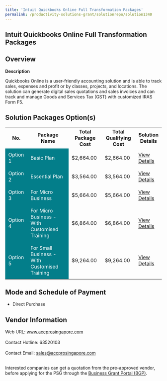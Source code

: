 ```yaml
---
title: 'Intuit Quickbooks Online Full Transformation Packages'
permalink: /productivity-solutions-grant/solutionrepo/solution1340
---
```


## Intuit Quickbooks Online Full Transformation Packages

## Overview

**Description**

Quickbooks Online is a user-friendly accounting solution and is able to track sales, expenses and profit or by classes, projects, and locations. The solution can generate digital sales quotations and sales invoices and can track and manage Goods and Services Tax (GST) with customized IRAS Form F5.

## Solution Packages Option(s)

<table>
<tr>
<th><b>No.</b></th>
<th><b>Package Name</b></th>
<th><b>Total Package Cost</b></th>
<th><b>Total Qualifying Cost</b></th>
<th><b>Solution Details</b></th>
</tr>
<tr>
<td style='padding: 10px; background-color: #037E8A; color: #FFFFFF;'>Option 1</td>
<td style='padding: 10px; background-color: #037E8A; color: #FFFFFF;'>Basic Plan</td>
<td style='padding: 10px;'>$2,664.00</td>
<td style='padding: 10px;'>$2,664.00</td>
<td style='padding: 10px;'><a href='/images/psg/Acc_Pro_Intuit_Quickbooks_Desensitised_Annex_3_Part1.pdf' target='_blank'>View Details</a></td>
</tr>
<tr>
<td style='padding: 10px; background-color: #037E8A; color: #FFFFFF;'>Option 2</td>
<td style='padding: 10px; background-color: #037E8A; color: #FFFFFF;'>Essential Plan </td>
<td style='padding: 10px;'>$3,564.00</td>
<td style='padding: 10px;'>$3,564.00</td>
<td style='padding: 10px;'><a href='/images/psg/Acc_Pro_Intuit_Quickbooks_Desensitised_Annex_3_Part2.pdf' target='_blank'>View Details</a></td>
</tr>
<tr>
<td style='padding: 10px; background-color: #037E8A; color: #FFFFFF;'>Option 3</td>
<td style='padding: 10px; background-color: #037E8A; color: #FFFFFF;'>For Micro Business</td>
<td style='padding: 10px;'>$5,664.00</td>
<td style='padding: 10px;'>$5,664.00</td>
<td style='padding: 10px;'><a href='/images/psg/Acc_Pro_Intuit_Quickbooks_Desensitised_Annex_3_Part3.pdf' target='_blank'>View Details</a></td>
</tr>
<tr>
<td style='padding: 10px; background-color: #037E8A; color: #FFFFFF;'>Option 4</td>
<td style='padding: 10px; background-color: #037E8A; color: #FFFFFF;'>For Micro Business - With Customised Training</td>
<td style='padding: 10px;'>$6,864.00</td>
<td style='padding: 10px;'>$6,864.00</td>
<td style='padding: 10px;'><a href='/images/psg/Acc_Pro_Intuit_Quickbooks_Desensitised_Annex_3_Part4.pdf' target='_blank'>View Details</a></td>
</tr>
<tr>
<td style='padding: 10px; background-color: #037E8A; color: #FFFFFF;'>Option 5</td>
<td style='padding: 10px; background-color: #037E8A; color: #FFFFFF;'>For Small Business - With Customised Training</td>
<td style='padding: 10px;'>$9,264.00</td>
<td style='padding: 10px;'>$9,264.00</td>
<td style='padding: 10px;'><a href='/images/psg/Acc_Pro_Intuit_Quickbooks_Desensitised_Annex_3_Part5.pdf' target='_blank'>View Details</a></td>
</tr>
</table>

## Mode and Schedule of Payment

 - Direct Purchase

## Vendor Information

 Web URL: www.accprosingapore.com <br><br>Contact Hotline: 63520103 <br><br>Contact Email: sales@accprosingapore.com <br><br>

Interested companies can get a quotation from the pre-approved vendor, before applying for the PSG through the <a href='https://www.businessgrants.gov.sg/' target='_blank' rel='noopener'>Business Grant Portal (BGP)</a>.

<script src="/jquery/resize-tables.js"></script>
